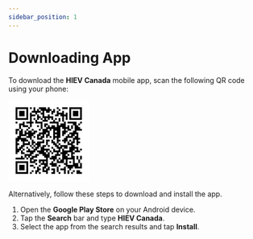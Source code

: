 ```yaml
---
sidebar_position: 1
---
```

# Downloading App
To download the **HIEV Canada** mobile app, scan the following QR code using your phone:

![iOS App](img/Android_QR.png)

Alternatively, follow these steps to download and install the app.

1. Open the **Google Play Store** on your Android device.
2. Tap the **Search** bar and type **HIEV Canada**.
3. Select the app from the search results and tap **Install**.